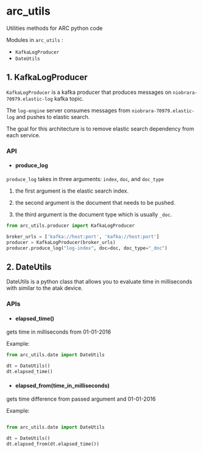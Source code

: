 # arc_utils
Utilities methods for ARC python code

Modules in `arc_utils` :

- `KafkaLogProducer`
- `DateUtils`


## 1. KafkaLogProducer

`KafkaLogProducer` is a kafka producer that produces messages on `niobrara-70979.elastic-log` kafka topic.

The `log-engine` server consumes messages from `niobrara-70979.elastic-log` and pushes to elastic search.

The goal for this architecture is to remove elastic search dependency from each service.

### API

- #### produce_log

`produce_log` takes in three arguments: `index`, `doc`, and `doc_type`

1. the first argument is the elastic search index.
    
2. the second argument is the document that needs to be pushed.
    
3. the third argument is the document type which is usually `_doc`.
    

```python
from arc_utils.producer import KafkaLogProducer

broker_urls = ['kafka://host:port', 'kafka://host:port']
producer = KafkaLogProducer(broker_urls)
producer.produce_log("log-index", doc=doc, doc_type="_doc")

```


## 2. DateUtils

DateUtils is a python class that allows you to evaluate time in milliseconds with similar to the atak device.

### APIs

- #### elapsed_time()
gets time in milliseconds from 01-01-2016

Example:

```python        
from arc_utils.date import DateUtils

dt = DateUtils()
dt.elapsed_time()
````

- #### elapsed_from(time_in_milliseconds)

gets time difference from passed argument and 01-01-2016

Example:

```python

from arc_utils.date import DateUtils

dt = DateUtils()
dt.elapsed_from(dt.elapsed_time())
```
